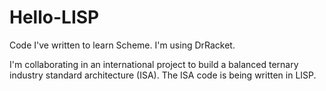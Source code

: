 # Hello-LISP
Code I've written to learn Scheme. I'm using DrRacket.

I'm collaborating in an international project to build a balanced ternary industry standard architecture (ISA). The ISA code is being written in LISP.
